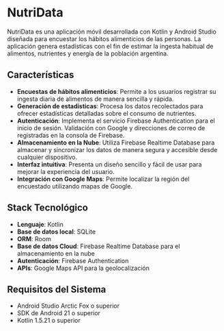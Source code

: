 # NutriData

NutriData es una aplicación móvil desarrollada con Kotlin y Android Studio diseñada para encuestar los hábitos alimenticios de las personas. La aplicación genera estadísticas con el fin de estimar la ingesta habitual de alimentos, nutrientes y energía de la población argentina.

## Características

- **Encuestas de hábitos alimenticios**: Permite a los usuarios registrar su ingesta diaria de alimentos de manera sencilla y rápida.
- **Generación de estadísticas**: Procesa los datos recolectados para ofrecer estadísticas detalladas sobre el consumo de nutrientes.
- **Autenticación**: Implementa el servicio Firebase Authentication para el inicio de sesión. Validación con Google y direcciones de correo de registradas en la consola de Firebase.
- **Almacenamiento en la Nube**: Utiliza Firebase Realtime Database para almacenar y sincronizar los datos de manera segura y accesible desde cualquier dispositivo.
- **Interfaz intuitiva**: Presenta un diseño sencillo y fácil de usar para mejorar la experiencia del usuario.
- **Integración con Google Maps**: Permite localizar la región del encuestado utilizando mapas de Google.

## Stack Tecnológico

- **Lenguaje**: Kotlin
- **Base de datos local**: SQLite
- **ORM**: Room
- **Base de datos Cloud**: Firebase Realtime Database para el almacenamiento en la nube
- **Autenticación**: Firebase Authentication
- **APIs**: Google Maps API para la geolocalización

## Requisitos del Sistema

- Android Studio Arctic Fox o superior
- SDK de Android 21 o superior
- Kotlin 1.5.21 o superior

